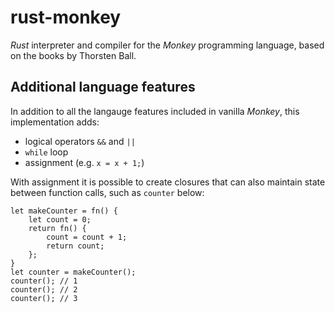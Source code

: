 # rust-monkey
*Rust* interpreter and compiler for the *Monkey* programming language, based on the books by Thorsten Ball.

## Additional language features
In addition to all the langauge features included in vanilla *Monkey*, this implementation adds:
* logical operators `&&` and `||`
* `while` loop
* assignment (e.g. `x = x + 1;`)

With assignment it is possible to create closures that can also maintain state between function calls, such as `counter` below:
```
let makeCounter = fn() {
    let count = 0;
    return fn() {
        count = count + 1;
        return count;
    };
}
let counter = makeCounter();
counter(); // 1
counter(); // 2
counter(); // 3
```
